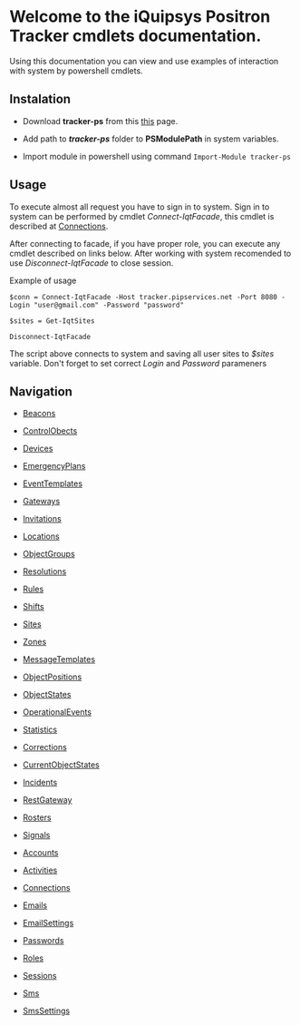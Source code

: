 # Welcome to the iQuipsys Positron Tracker cmdlets documentation.

Using this documentation you can view and use examples of interaction with system by powershell cmdlets.

## Instalation

- Download **tracker-ps** from this [this](https://github.com/iquipsys-positron/iqp-docs-cmdlets/blob/master/tracker-ps) page.

- Add path to ***tracker-ps*** folder to **PSModulePath** in system variables.

- Import module in powershell using command ```Import-Module tracker-ps```

## Usage

To execute almost all request you have to sign in to system. Sign in to system can be performed by cmdlet *Connect-IqtFacade*, this cmdlet is described at [Connections](https://github.com/iquipsys-positron/iqp-docs-cmdlets/blob/master/users/Connections.md).

After connecting to facade, if you have proper role, you can execute any cmdlet described on links below. After working with system recomended to use *Disconnect-IqtFacade* to close session.

Example of usage

```
$conn = Connect-IqtFacade -Host tracker.pipservices.net -Port 8080 -Login "user@gmail.com" -Password "password"

$sites = Get-IqtSites

Disconnect-IqtFacade
```

The script above connects to system and saving all user sites to *$sites* variable. Don't forget to set correct *Login* and *Password* parameners

## Navigation

* [Beacons](https://github.com/iquipsys-positron/iqp-docs-cmdlets/blob/master/configurations/Beacons.md)
* [ControlObects](https://github.com/iquipsys-positron/iqp-docs-cmdlets/blob/master/configurations/ControlObects.md)
* [Devices](https://github.com/iquipsys-positron/iqp-docs-cmdlets/blob/master/configurations/Devices.md)
* [EmergencyPlans](https://github.com/iquipsys-positron/iqp-docs-cmdlets/blob/master/configurations/EmergencyPlans.md)
* [EventTemplates](https://github.com/iquipsys-positron/iqp-docs-cmdlets/blob/master/configurations/EventTemplates.md)
* [Gateways](https://github.com/iquipsys-positron/iqp-docs-cmdlets/blob/master/configurations/Gateways.md)
* [Invitations](https://github.com/iquipsys-positron/iqp-docs-cmdlets/blob/master/configurations/Invitations.md)
* [Locations](https://github.com/iquipsys-positron/iqp-docs-cmdlets/blob/master/configurations/Locations.md)
* [ObjectGroups](https://github.com/iquipsys-positron/iqp-docs-cmdlets/blob/master/configurations/ObjectGroups.md)
* [Resolutions](https://github.com/iquipsys-positron/iqp-docs-cmdlets/blob/master/configurations/Resolutions.md)
* [Rules](https://github.com/iquipsys-positron/iqp-docs-cmdlets/blob/master/configurations/Rules.md)
* [Shifts](https://github.com/iquipsys-positron/iqp-docs-cmdlets/blob/master/configurations/Shifts.md)
* [Sites](https://github.com/iquipsys-positron/iqp-docs-cmdlets/blob/master/configurations/Sites.md)
* [Zones](https://github.com/iquipsys-positron/iqp-docs-cmdlets/blob/master/configurations/Zones.md)

* [MessageTemplates](https://github.com/iquipsys-positron/iqp-docs-cmdlets/blob/master/content/MessageTemplates.md)

* [ObjectPositions](https://github.com/iquipsys-positron/iqp-docs-cmdlets/blob/master/historical/ObjectPositions.md)
* [ObjectStates](https://github.com/iquipsys-positron/iqp-docs-cmdlets/blob/master/historical/ObjectStates.md)
* [OperationalEvents](https://github.com/iquipsys-positron/iqp-docs-cmdlets/blob/master/historical/OperationalEvents.md)

* [Statistics](https://github.com/iquipsys-positron/iqp-docs-cmdlets/blob/master/infrastructure/Statistics.md)

* [Corrections](https://github.com/iquipsys-positron/iqp-docs-cmdlets/blob/master/realtime/Corrections.md)
* [CurrentObjectStates](https://github.com/iquipsys-positron/iqp-docs-cmdlets/blob/master/realtime/CurrentObjectStates.md)
* [Incidents](https://github.com/iquipsys-positron/iqp-docs-cmdlets/blob/master/realtime/Incidents.md)
* [RestGateway](https://github.com/iquipsys-positron/iqp-docs-cmdlets/blob/master/realtime/RestGateway.md)
* [Rosters](https://github.com/iquipsys-positron/iqp-docs-cmdlets/blob/master/realtime/Rosters.md)
* [Signals](https://github.com/iquipsys-positron/iqp-docs-cmdlets/blob/master/realtime/Signals.md)

* [Accounts](https://github.com/iquipsys-positron/iqp-docs-cmdlets/blob/master/users/Accounts.md)
* [Activities](https://github.com/iquipsys-positron/iqp-docs-cmdlets/blob/master/users/Activities.md)
* [Connections](https://github.com/iquipsys-positron/iqp-docs-cmdlets/blob/master/users/Connections.md)
* [Emails](https://github.com/iquipsys-positron/iqp-docs-cmdlets/blob/master/users/Emails.md)
* [EmailSettings](https://github.com/iquipsys-positron/iqp-docs-cmdlets/blob/master/users/EmailSettings.md)
* [Passwords](https://github.com/iquipsys-positron/iqp-docs-cmdlets/blob/master/users/Passwords.md)
* [Roles](https://github.com/iquipsys-positron/iqp-docs-cmdlets/blob/master/users/Roles.md)
* [Sessions](https://github.com/iquipsys-positron/iqp-docs-cmdlets/blob/master/users/Sessions.md)
* [Sms](https://github.com/iquipsys-positron/iqp-docs-cmdlets/blob/master/users/Sms.md)
* [SmsSettings](https://github.com/iquipsys-positron/iqp-docs-cmdlets/blob/master/users/SmsSettings.md)